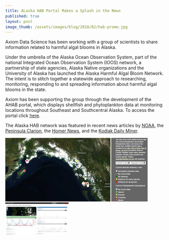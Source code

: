 ```yaml
---
title: ALaska HAB Portal Makes a Splash in the News
published: true
layout: post
image_thumb: /assets/images/blog/2018/02/hab-promo.jpg
---
```



Axiom Data Science has been working with a group of scientists to share information related to harmful algal blooms in Alaska.

Under the umbrella of the Alaska Ocean Observation System, part of the national Integrated Ocean Observation System (IOOS) network, a partnership of state agencies, Alaska Native organizations and the University of Alaska has launched the Alaska Harmful Algal Bloom Network. The intent is to stitch together a statewide approach to researching, monitoring, responding to and spreading information about harmful algal blooms in the state.

Axiom has been supporting the group through the development of the AHAB portal, which displays shellfish and phytoplankton data at monitoring locations throughout Southeast and Southcentral Alaska. To access the portal click [here](http://www.aoos.org/alaska-hab-network/report/). 

The Alaska HAB network was featured in recent news articles by [NOAA](https://coastalscience.noaa.gov/news/nccos-alaska-partners-provide-harmful-algal-bloom-awareness-via-ahab-network/), the [Peninsula Clarion](http://peninsulaclarion.com/news/local/state/2018-02-05/network-seeks-bring-together-data-harmful-algal-blooms), the [Homer News](http://homernews.com/business/2018-02-08/network-seeks-bring-together-data-harmful-algal-blooms), and the [Kodiak Daily Miner](http://www.kodiakdailymirror.com/news/article_e1e06b90-0f9d-11e8-a27f-6b90afc5cf71.html).

<img src="/assets/images/blog/2018/02/hab-promo.jpg">

<img src="/assets/images/blog/2018/02/HAB_view.png" class="img-responsive pull-right" style="max-width:200px;" />

